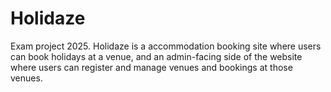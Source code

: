 # Holidaze

Exam project 2025.
Holidaze is a accommodation booking site where users can book holidays at a venue, and an admin-facing side of the website where users can register and manage venues and bookings at those venues.
